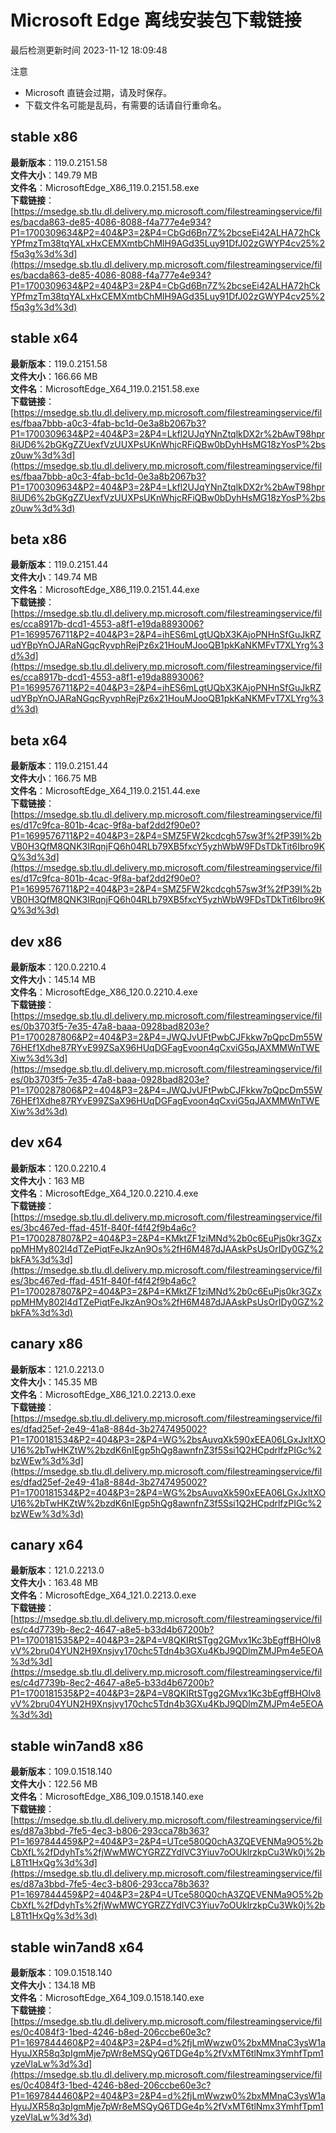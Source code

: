# Microsoft Edge 离线安装包下载链接
最后检测更新时间
2023-11-12 18:09:48

注意
* Microsoft 直链会过期，请及时保存。
* 下载文件名可能是乱码，有需要的话请自行重命名。

## stable x86
**最新版本**：119.0.2151.58  
**文件大小**：149.79 MB  
**文件名**：MicrosoftEdge_X86_119.0.2151.58.exe  
**下载链接**：[https://msedge.sb.tlu.dl.delivery.mp.microsoft.com/filestreamingservice/files/bacda863-de85-4086-8088-f4a777e4e934?P1=1700309634&P2=404&P3=2&P4=CbGd6Bn7Z%2bcseEi42ALHA72hCkYPfmzTm38tqYALxHxCEMXmtbChMlH9AGd35Luy91DfJ02zGWYP4cv25%2f5q3g%3d%3d](https://msedge.sb.tlu.dl.delivery.mp.microsoft.com/filestreamingservice/files/bacda863-de85-4086-8088-f4a777e4e934?P1=1700309634&P2=404&P3=2&P4=CbGd6Bn7Z%2bcseEi42ALHA72hCkYPfmzTm38tqYALxHxCEMXmtbChMlH9AGd35Luy91DfJ02zGWYP4cv25%2f5q3g%3d%3d)  

## stable x64
**最新版本**：119.0.2151.58  
**文件大小**：166.66 MB  
**文件名**：MicrosoftEdge_X64_119.0.2151.58.exe  
**下载链接**：[https://msedge.sb.tlu.dl.delivery.mp.microsoft.com/filestreamingservice/files/fbaa7bbb-a0c3-4fab-bc1d-0e3a8b2067b3?P1=1700309634&P2=404&P3=2&P4=Lkfl2UJqYNnZtqlkDX2r%2bAwT98hpr8iUD6%2bGKgZZUexfVzUUXPsUKnWhjcRFiQBw0bDyhHsMG18zYosP%2bsz0uw%3d%3d](https://msedge.sb.tlu.dl.delivery.mp.microsoft.com/filestreamingservice/files/fbaa7bbb-a0c3-4fab-bc1d-0e3a8b2067b3?P1=1700309634&P2=404&P3=2&P4=Lkfl2UJqYNnZtqlkDX2r%2bAwT98hpr8iUD6%2bGKgZZUexfVzUUXPsUKnWhjcRFiQBw0bDyhHsMG18zYosP%2bsz0uw%3d%3d)  

## beta x86
**最新版本**：119.0.2151.44  
**文件大小**：149.74 MB  
**文件名**：MicrosoftEdge_X86_119.0.2151.44.exe  
**下载链接**：[https://msedge.sb.tlu.dl.delivery.mp.microsoft.com/filestreamingservice/files/cca8917b-dcd1-4553-a8f1-e19da8893006?P1=1699576711&P2=404&P3=2&P4=ihES6mLgtUQbX3KAjoPNHnSfGuJkRZudYBpYnOJARaNGqcRyvphRejPz6x21HouMJooQB1pkKaNKMFvT7XLYrg%3d%3d](https://msedge.sb.tlu.dl.delivery.mp.microsoft.com/filestreamingservice/files/cca8917b-dcd1-4553-a8f1-e19da8893006?P1=1699576711&P2=404&P3=2&P4=ihES6mLgtUQbX3KAjoPNHnSfGuJkRZudYBpYnOJARaNGqcRyvphRejPz6x21HouMJooQB1pkKaNKMFvT7XLYrg%3d%3d)  

## beta x64
**最新版本**：119.0.2151.44  
**文件大小**：166.75 MB  
**文件名**：MicrosoftEdge_X64_119.0.2151.44.exe  
**下载链接**：[https://msedge.sb.tlu.dl.delivery.mp.microsoft.com/filestreamingservice/files/d17c9fca-801b-4cac-9f8a-baf2dd2f90e0?P1=1699576711&P2=404&P3=2&P4=SMZ5FW2kcdcgh57sw3f%2fP39I%2bVB0H3QfM8QNK3IRqnjFQ6h04RLb79XB5fxcY5yzhWbW9FDsTDkTit6Ibro9KQ%3d%3d](https://msedge.sb.tlu.dl.delivery.mp.microsoft.com/filestreamingservice/files/d17c9fca-801b-4cac-9f8a-baf2dd2f90e0?P1=1699576711&P2=404&P3=2&P4=SMZ5FW2kcdcgh57sw3f%2fP39I%2bVB0H3QfM8QNK3IRqnjFQ6h04RLb79XB5fxcY5yzhWbW9FDsTDkTit6Ibro9KQ%3d%3d)  

## dev x86
**最新版本**：120.0.2210.4  
**文件大小**：145.14 MB  
**文件名**：MicrosoftEdge_X86_120.0.2210.4.exe  
**下载链接**：[https://msedge.sb.tlu.dl.delivery.mp.microsoft.com/filestreamingservice/files/0b3703f5-7e35-47a8-baaa-0928bad8203e?P1=1700287806&P2=404&P3=2&P4=JWQJvUFtPwbCJFkkw7pQpcDm55W76HEf1Xdhe87RYvE99ZSaX96HUqDGFagEvoon4qCxviG5qJAXMMWnTWEXiw%3d%3d](https://msedge.sb.tlu.dl.delivery.mp.microsoft.com/filestreamingservice/files/0b3703f5-7e35-47a8-baaa-0928bad8203e?P1=1700287806&P2=404&P3=2&P4=JWQJvUFtPwbCJFkkw7pQpcDm55W76HEf1Xdhe87RYvE99ZSaX96HUqDGFagEvoon4qCxviG5qJAXMMWnTWEXiw%3d%3d)  

## dev x64
**最新版本**：120.0.2210.4  
**文件大小**：163 MB  
**文件名**：MicrosoftEdge_X64_120.0.2210.4.exe  
**下载链接**：[https://msedge.sb.tlu.dl.delivery.mp.microsoft.com/filestreamingservice/files/3bc467ed-ffad-451f-840f-f4f42f9b4a6c?P1=1700287807&P2=404&P3=2&P4=KMktZF1ziMNd%2b0c6EuPjs0kr3GZxppMHMy802l4dTZePiqtFeJkzAn9Os%2fH6M487dJAAskPsUsOrIDy0GZ%2bkFA%3d%3d](https://msedge.sb.tlu.dl.delivery.mp.microsoft.com/filestreamingservice/files/3bc467ed-ffad-451f-840f-f4f42f9b4a6c?P1=1700287807&P2=404&P3=2&P4=KMktZF1ziMNd%2b0c6EuPjs0kr3GZxppMHMy802l4dTZePiqtFeJkzAn9Os%2fH6M487dJAAskPsUsOrIDy0GZ%2bkFA%3d%3d)  

## canary x86
**最新版本**：121.0.2213.0  
**文件大小**：145.35 MB  
**文件名**：MicrosoftEdge_X86_121.0.2213.0.exe  
**下载链接**：[https://msedge.sb.tlu.dl.delivery.mp.microsoft.com/filestreamingservice/files/dfad25ef-2e49-41a8-884d-3b2747495002?P1=1700181534&P2=404&P3=2&P4=WG%2bsAuvqXk590xEEA06LGxJxltXOU16%2bTwHKZtW%2bzdK6nIEgp5hQg8awnfnZ3f5Ssi1Q2HCpdrlfzPIGc%2bzWEw%3d%3d](https://msedge.sb.tlu.dl.delivery.mp.microsoft.com/filestreamingservice/files/dfad25ef-2e49-41a8-884d-3b2747495002?P1=1700181534&P2=404&P3=2&P4=WG%2bsAuvqXk590xEEA06LGxJxltXOU16%2bTwHKZtW%2bzdK6nIEgp5hQg8awnfnZ3f5Ssi1Q2HCpdrlfzPIGc%2bzWEw%3d%3d)  

## canary x64
**最新版本**：121.0.2213.0  
**文件大小**：163.48 MB  
**文件名**：MicrosoftEdge_X64_121.0.2213.0.exe  
**下载链接**：[https://msedge.sb.tlu.dl.delivery.mp.microsoft.com/filestreamingservice/files/c4d7739b-8ec2-4647-a8e5-b33d4b67200b?P1=1700181535&P2=404&P3=2&P4=V8QKIRtSTgg2GMvx1Kc3bEgffBHOlv8vV%2bru04YUN2H9Xnsjvy170chc5Tdn4b3GXu4KbJ9QDlmZMJPm4e5EOA%3d%3d](https://msedge.sb.tlu.dl.delivery.mp.microsoft.com/filestreamingservice/files/c4d7739b-8ec2-4647-a8e5-b33d4b67200b?P1=1700181535&P2=404&P3=2&P4=V8QKIRtSTgg2GMvx1Kc3bEgffBHOlv8vV%2bru04YUN2H9Xnsjvy170chc5Tdn4b3GXu4KbJ9QDlmZMJPm4e5EOA%3d%3d)  

## stable win7and8 x86
**最新版本**：109.0.1518.140  
**文件大小**：122.56 MB  
**文件名**：MicrosoftEdge_X86_109.0.1518.140.exe  
**下载链接**：[https://msedge.sb.tlu.dl.delivery.mp.microsoft.com/filestreamingservice/files/d87a3bbd-7fe5-4ec3-b806-293cca78b363?P1=1697844459&P2=404&P3=2&P4=UTce580Q0chA3ZQEVENMa9O5%2bCbXfL%2fDdyhTs%2fjWwMWCYGRZZYdIVC3Yiuv7oOUklrzkpCu3Wk0j%2bL8Tt1HxQg%3d%3d](https://msedge.sb.tlu.dl.delivery.mp.microsoft.com/filestreamingservice/files/d87a3bbd-7fe5-4ec3-b806-293cca78b363?P1=1697844459&P2=404&P3=2&P4=UTce580Q0chA3ZQEVENMa9O5%2bCbXfL%2fDdyhTs%2fjWwMWCYGRZZYdIVC3Yiuv7oOUklrzkpCu3Wk0j%2bL8Tt1HxQg%3d%3d)  

## stable win7and8 x64
**最新版本**：109.0.1518.140  
**文件大小**：134.18 MB  
**文件名**：MicrosoftEdge_X64_109.0.1518.140.exe  
**下载链接**：[https://msedge.sb.tlu.dl.delivery.mp.microsoft.com/filestreamingservice/files/0c4084f3-1bed-4246-b8ed-206ccbe60e3c?P1=1697844460&P2=404&P3=2&P4=d%2fjLmWwzw0%2bxMMnaC3ysW1aHyuJXR58q3pIgmMje7pWr8eMSQyQ6TDGe4p%2fVxMT6tlNmx3YmhfTpm1yzeVlaLw%3d%3d](https://msedge.sb.tlu.dl.delivery.mp.microsoft.com/filestreamingservice/files/0c4084f3-1bed-4246-b8ed-206ccbe60e3c?P1=1697844460&P2=404&P3=2&P4=d%2fjLmWwzw0%2bxMMnaC3ysW1aHyuJXR58q3pIgmMje7pWr8eMSQyQ6TDGe4p%2fVxMT6tlNmx3YmhfTpm1yzeVlaLw%3d%3d)  

